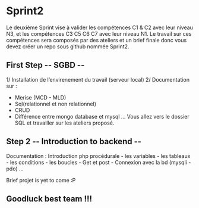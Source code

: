 # Sprint2

Le deuxième Sprint vise à valider les compétences C1 & C2 avec leur niveau N3, et les compétences C3 C5 C6 C7 avec leur niveau N1.
Le travail sur ces compétences sera composés par des ateliers et un brief finale donc vous devez créer un repo sous github nommée Sprint2.

## First Step -- SGBD --
1/ Installation de l’envirenement du travail (serveur local) 
2/ Documentation sur : 
- Merise (MCD - MLD)
- Sql(relationnel et non relationnel) 
- CRUD 
- Différence entre mongo database et mysql ...
Vous allez vers le dossier SQL et travailler sur les ateliers proposé.

## Step 2 -- Introduction to backend --
Documentation : Introduction php procédurale  - les variables - les tableaux - les conditions - les boucles - Get et post - Connexion avec la bd (mysqli - pdo) ...

Brief projet is yet to come :P
## Goodluck best team !!!
